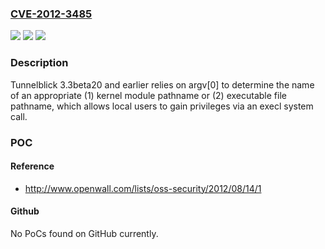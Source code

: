 ### [CVE-2012-3485](https://cve.mitre.org/cgi-bin/cvename.cgi?name=CVE-2012-3485)
![](https://img.shields.io/static/v1?label=Product&message=n%2Fa&color=blue)
![](https://img.shields.io/static/v1?label=Version&message=n%2Fa&color=blue)
![](https://img.shields.io/static/v1?label=Vulnerability&message=n%2Fa&color=brighgreen)

### Description

Tunnelblick 3.3beta20 and earlier relies on argv[0] to determine the name of an appropriate (1) kernel module pathname or (2) executable file pathname, which allows local users to gain privileges via an execl system call.

### POC

#### Reference
- http://www.openwall.com/lists/oss-security/2012/08/14/1

#### Github
No PoCs found on GitHub currently.

